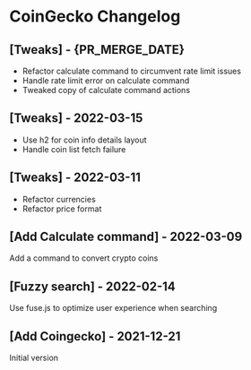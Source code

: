 # CoinGecko Changelog

## [Tweaks] - {PR_MERGE_DATE}
- Refactor calculate command to circumvent rate limit issues
- Handle rate limit error on calculate command
- Tweaked copy of calculate command actions

## [Tweaks] - 2022-03-15
- Use h2 for coin info details layout
- Handle coin list fetch failure

## [Tweaks] - 2022-03-11
- Refactor currencies
- Refactor price format

## [Add Calculate command] - 2022-03-09
Add a command to convert crypto coins

## [Fuzzy search] - 2022-02-14
Use fuse.js to optimize user experience when searching

## [Add Coingecko] - 2021-12-21
Initial version
